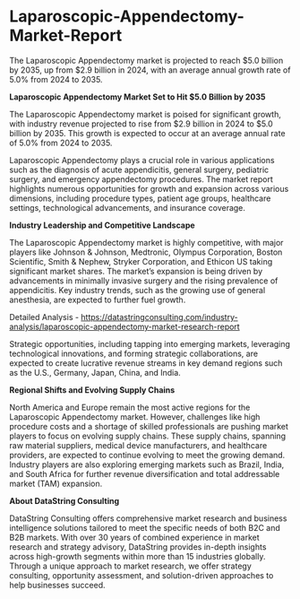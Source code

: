 # Laparoscopic-Appendectomy-Market-Report
The Laparoscopic Appendectomy market is projected to reach $5.0 billion by 2035, up from $2.9 billion in 2024, with an average annual growth rate of 5.0% from 2024 to 2035.

**Laparoscopic Appendectomy Market Set to Hit $5.0 Billion by 2035**

The Laparoscopic Appendectomy market is poised for significant growth, with industry revenue projected to rise from $2.9 billion in 2024 to $5.0 billion by 2035. This growth is expected to occur at an average annual rate of 5.0% from 2024 to 2035.

Laparoscopic Appendectomy plays a crucial role in various applications such as the diagnosis of acute appendicitis, general surgery, pediatric surgery, and emergency appendectomy procedures. The market report highlights numerous opportunities for growth and expansion across various dimensions, including procedure types, patient age groups, healthcare settings, technological advancements, and insurance coverage.

**Industry Leadership and Competitive Landscape**

The Laparoscopic Appendectomy market is highly competitive, with major players like Johnson & Johnson, Medtronic, Olympus Corporation, Boston Scientific, Smith & Nephew, Stryker Corporation, and Ethicon US taking significant market shares. The market’s expansion is being driven by advancements in minimally invasive surgery and the rising prevalence of appendicitis. Key industry trends, such as the growing use of general anesthesia, are expected to further fuel growth.

Detailed Analysis - https://datastringconsulting.com/industry-analysis/laparoscopic-appendectomy-market-research-report

Strategic opportunities, including tapping into emerging markets, leveraging technological innovations, and forming strategic collaborations, are expected to create lucrative revenue streams in key demand regions such as the U.S., Germany, Japan, China, and India.

**Regional Shifts and Evolving Supply Chains**

North America and Europe remain the most active regions for the Laparoscopic Appendectomy market. However, challenges like high procedure costs and a shortage of skilled professionals are pushing market players to focus on evolving supply chains. These supply chains, spanning raw material suppliers, medical device manufacturers, and healthcare providers, are expected to continue evolving to meet the growing demand. Industry players are also exploring emerging markets such as Brazil, India, and South Africa for further revenue diversification and total addressable market (TAM) expansion.

**About DataString Consulting**

DataString Consulting offers comprehensive market research and business intelligence solutions tailored to meet the specific needs of both B2C and B2B markets. With over 30 years of combined experience in market research and strategy advisory, DataString provides in-depth insights across high-growth segments within more than 15 industries globally. Through a unique approach to market research, we offer strategy consulting, opportunity assessment, and solution-driven approaches to help businesses succeed.
